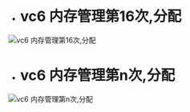 - # vc6 内存管理第16次,分配

![vc6 内存管理第16次,分配](https://github.com/havenow/my-C-plus-plus/blob/master/C%2B%2B%E5%86%85%E5%AD%98%E7%AE%A1%E7%90%86/images/vc6%20%E5%86%85%E5%AD%98%E7%AE%A1%E7%90%86%E7%AC%AC16%E6%AC%A1%2C%E5%88%86%E9%85%8D.png)  

- # vc6 内存管理第n次,分配

![vc6 内存管理第n次,分配](https://github.com/havenow/my-C-plus-plus/blob/master/C%2B%2B%E5%86%85%E5%AD%98%E7%AE%A1%E7%90%86/images/vc6%20%E5%86%85%E5%AD%98%E7%AE%A1%E7%90%86%E7%AC%ACn%E6%AC%A1%2C%E5%88%86%E9%85%8D.png)  

